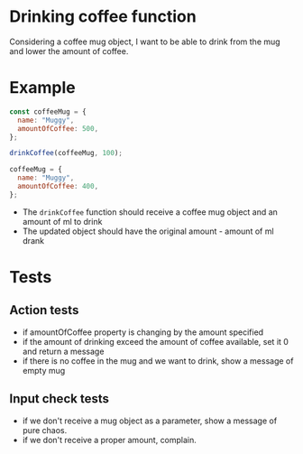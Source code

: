 # Drinking coffee function

Considering a coffee mug object, I want to be able to drink from the mug and lower the amount of coffee.

# Example

```js
const coffeeMug = {
  name: "Muggy",
  amountOfCoffee: 500,
};

drinkCoffee(coffeeMug, 100);

coffeeMug = {
  name: "Muggy",
  amountOfCoffee: 400,
};
```

- The `drinkCoffee` function should receive a coffee mug object and an amount of ml to drink
- The updated object should have the original amount - amount of ml drank

# Tests

## Action tests

- if amountOfCoffee property is changing by the amount specified
- if the amount of drinking exceed the amount of coffee available, set it 0 and return a message
- if there is no coffee in the mug and we want to drink, show a message of empty mug

## Input check tests

- if we don't receive a mug object as a parameter, show a message of pure chaos.
- if we don't receive a proper amount, complain.
